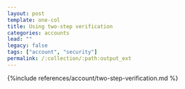 ```yaml
---
layout: post
template: one-col
title: Using two-step verification
categories: accounts
lead: ""
legacy: false
tags: ["account", "security"]
permalink: /:collection/:path:output_ext
---
```


{%include references/account/two-step-verification.md %}
